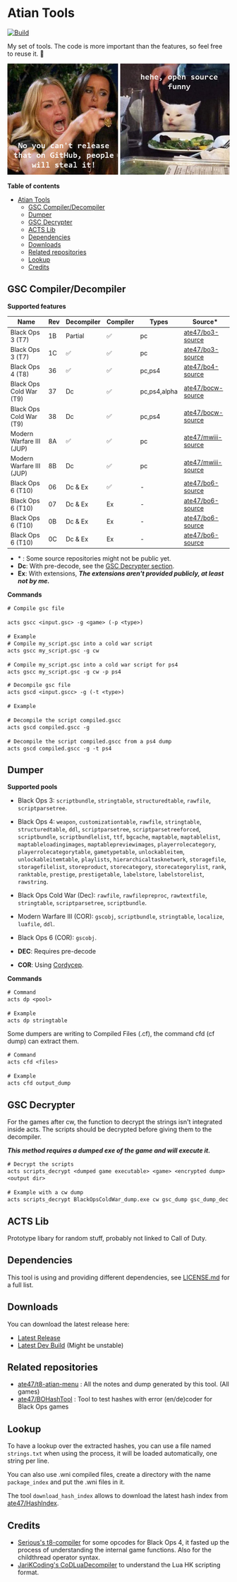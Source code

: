 # Atian Tools

[![Build](https://github.com/ate47/atian-cod-tools/actions/workflows/build.yml/badge.svg?branch=main)](https://github.com/ate47/atian-cod-tools/actions/workflows/build.yml)

My set of tools. The code is more important than the features, so feel free to reuse it. 🙂

![meme](docs/banner.png)

**Table of contents**

- [Atian Tools](#atian-tools)
	- [GSC Compiler/Decompiler](#gsc-compilerdecompiler)
	- [Dumper](#dumper)
	- [GSC Decrypter](#gsc-decrypter)
	- [ACTS Lib](#acts-lib)
	- [Dependencies](#dependencies)
	- [Downloads](#downloads)
	- [Related repositories](#related-repositories)
	- [Lookup](#lookup)
	- [Credits](#credits)


## GSC Compiler/Decompiler

**Supported features**

| Name                     | Rev | Decompiler | Compiler | Types | Source\* |
| ------------------------ | -------- | ---------- | -------- | ---------| ----- |
| Black Ops 3 (T7)         | 1B       | Partial    | ✅        | pc | [ate47/bo3-source](https://github.com/ate47/bo3-source) |
| Black Ops 3 (T7)         | 1C       | ✅          | ✅        | pc | [ate47/bo3-source](https://github.com/ate47/bo3-source) |
| Black Ops 4 (T8)         | 36       | ✅          | ✅        | pc,ps4 | [ate47/bo4-source](https://github.com/ate47/bo4-source) |
| Black Ops Cold War (T9)  | 37       | Dc        | ✅        | pc,ps4,alpha| [ate47/bocw-source](https://github.com/ate47/bocw-source) |
| Black Ops Cold War (T9)  | 38       | Dc        | ✅        | pc,ps4| [ate47/bocw-source](https://github.com/ate47/bocw-source) |
| Modern Warfare III (JUP) | 8A       | ✅          | ✅      | pc | [ate47/mwiii-source](https://github.com/ate47/mwiii-source) |
| Modern Warfare III (JUP) | 8B       | Dc        | ✅       | pc | [ate47/mwiii-source](https://github.com/ate47/mwiii-source) |
| Black Ops 6 (T10)        | 06       | Dc & Ex  | ✅        | - | [ate47/bo6-source](https://github.com/ate47/bo6-source) |
| Black Ops 6 (T10)        | 07       | Dc & Ex  | Ex       |  - | [ate47/bo6-source](https://github.com/ate47/bo6-source) |
| Black Ops 6 (T10)        | 0B       | Dc & Ex  | Ex      |  -  | [ate47/bo6-source](https://github.com/ate47/bo6-source) |
| Black Ops 6 (T10)        | 0C       | Dc & Ex  | Ex      |  - | [ate47/bo6-source](https://github.com/ate47/bo6-source) |

- \* : Some source repositories might not be public yet.
- **Dc**: With pre-decode, see the [GSC Decrypter section](#gsc-decrypter).
- **Ex**: With extensions, ***The extensions aren't provided publicly, at least not by me.***

**Commands**
```pwsh
# Compile gsc file

acts gscc <input.gsc> -g <game> (-p <type>)

# Example
# Compile my_script.gsc into a cold war script
acts gscc my_script.gsc -g cw

# Compile my_script.gsc into a cold war script for ps4
acts gscc my_script.gsc -g cw -p ps4
```

```pwsh
# Decompile gsc file
acts gscd <input.gscc> -g (-t <type>)

# Example

# Decompile the script compiled.gscc
acts gscd compiled.gscc -g

# Decompile the script compiled.gscc from a ps4 dump
acts gscd compiled.gscc -g -t ps4
```

## Dumper

**Supported pools**

- Black Ops 3: `scriptbundle`, `stringtable`, `structuredtable`, `rawfile`, `scriptparsetree`.
- Black Ops 4: `weapon`, `customizationtable`, `rawfile`, `stringtable`, `structuredtable`, `ddl`, `scriptparsetree`, `scriptparsetreeforced`, `scriptbundle`, `scriptbundlelist`, `ttf`, `bgcache`, `maptable`, `maptablelist`, `maptableloadingimages`, `maptablepreviewimages`, `playerrolecategory`, `playerrolecategorytable`, `gametypetable`, `unlockableitem`, `unlockableitemtable`, `playlists`, `hierarchicaltasknetwork`, `storagefile`, `storagefilelist`, `storeproduct`, `storecategory`, `storecategorylist`, `rank`, `ranktable`, `prestige`, `prestigetable`, `labelstore`, `labelstorelist`, `rawstring`.
- Black Ops Cold War (Dec): `rawfile`, `rawfilepreproc`, `rawtextfile`, `stringtable`, `scriptparsetree`, `scriptbundle`.
- Modern Warfare III (COR): `gscobj`, `scriptbundle`, `stringtable`, `localize`, `luafile`, `ddl`.
- Black Ops 6 (COR): `gscobj`.

- **DEC**: Requires pre-decode
- **COR**: Using [Cordycep](https://github.com/Scobalula/Cordycep).

**Commands**
```pwsh
# Command
acts dp <pool>

# Example
acts dp stringtable
```

Some dumpers are writing to Compiled Files (.cf), the command cfd (cf dump) can extract them.

```pwsh
# Command
acts cfd <files>

# Example
acts cfd output_dump
```

## GSC Decrypter

For the games after cw, the function to decrypt the strings isn't integrated inside acts. The scripts should be decrypted before giving them to the decompiler.

***This method requires a dumped exe of the game and will execute it.***

```pwsh
# Decrypt the scripts
acts scripts_decrypt <dumped game executable> <game> <encrypted dump> <output dir>

# Example with a cw dump
acts scripts_decrypt BlackOpsColdWar_dump.exe cw gsc_dump gsc_dump_dec
```

## ACTS Lib

Prototype libary for random stuff, probably not linked to Call of Duty.

## Dependencies

This tool is using and providing different dependencies, see [LICENSE.md](LICENSE.md) for a full list.

## Downloads

You can download the latest release here:

- [Latest Release](https://github.com/ate47/atian-cod-tools/releases/latest)
- [Latest Dev Build](https://github.com/ate47/atian-cod-tools/releases/tag/latest_build) (Might be unstable)

## Related repositories

- [ate47/t8-atian-menu](https://github.com/ate47/t8-atian-menu/tree/master/docs/notes) : All the notes and dump generated by this tool. (All games)
- [ate47/BOHashTool](https://github.com/ate47/BOHashTool) : Tool to test hashes with error (en/de)coder for Black Ops games

## Lookup

To have a lookup over the extracted hashes, you can use a file named `strings.txt` when using the process, it will be loaded automatically, one string per line.

You can also use .wni compiled files, create a directory with the name `package_index` and put the .wni files in it.

The tool `download_hash_index` allows to download the latest hash index from [ate47/HashIndex](https://github.com/ate47/HashIndex).

## Credits

- [Serious's t8-compiler](https://github.com/shiversoftdev/t7-compiler) for some opcodes for Black Ops 4, it fasted up the process of understanding the internal game functions. Also for the childthread operator syntax.
- [JariKCoding's CoDLuaDecompiler](https://github.com/JariKCoding/CoDLuaDecompiler) to understand the Lua HK scripting format.
